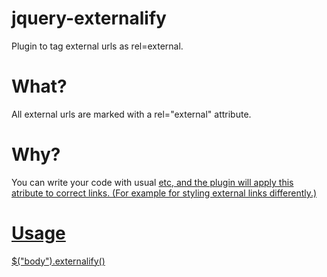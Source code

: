 jquery-externalify
==================

Plugin to tag external urls as rel=external. 

# What?

All external urls are marked with a rel="external" attribute.

# Why?

You can write your code with usual <a href="http://google.com"> etc, and the plugin will apply this atribute to correct links. (For example for styling external links differently.)
    
# Usage

$("body").externalify()